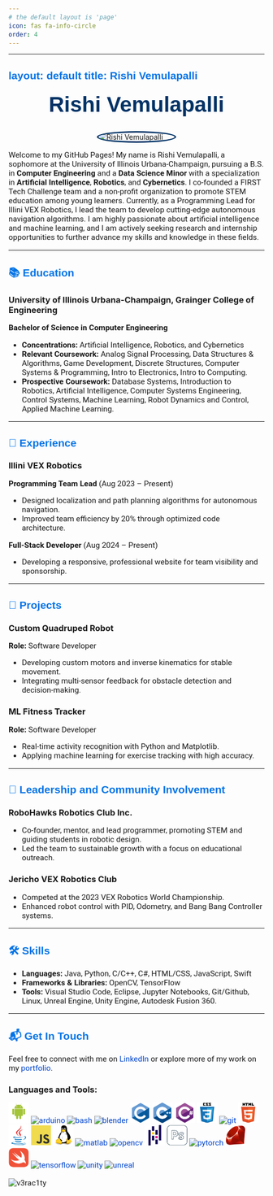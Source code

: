 ```yaml
---
# the default layout is 'page'
icon: fas fa-info-circle
order: 4
---
```


---
layout: default
title: Rishi Vemulapalli
---

<style>
  /* Customize Fonts */
  h1, h2 {
    font-family: 'Arial Black', sans-serif;
    color: #003366;
  }
  
  h1 {
    text-align: center;
    font-size: 3em;
    margin-top: 0.5em;
  }
  
  h2 {
    color: #0073e6;
    margin-bottom: 0.3em;
  }
  
  p, ul {
    font-family: 'Roboto', sans-serif;
    font-size: 1.1em;
  }

  /* Custom Link Style */
  a {
    color: #0044cc;
    text-decoration: none;
  }
  
  a:hover {
    color: #ffa500;
    text-decoration: underline;
  }

  /* Section styling */
  .section {
    border-left: 4px solid #0073e6;
    padding-left: 1em;
    margin-bottom: 2em;
  }

  /* Card layout for projects */
  .project-card {
    border: 1px solid #cccccc;
    padding: 1em;
    border-radius: 8px;
    background-color: #f8f9fa;
    margin-bottom: 1em;
  }

  /* Profile Picture */
  .profile-pic {
    display: block;
    margin: 0 auto;
    border-radius: 50%;
    width: 150px;
    border: 3px solid #003366;
    margin-bottom: 1em;
  }
</style>

# Rishi Vemulapalli

<img src="https://media.licdn.com/dms/image/v2/D4E35AQHROgqCgihYrg/profile-framedphoto-shrink_400_400/profile-framedphoto-shrink_400_400/0/1725948925073?e=1731531600&v=beta&t=XUpie00uy-BgaDLpds8YV-LG1uRyXair4ZT5nXomBpA" alt="Rishi Vemulapalli" class="profile-pic"/>

Welcome to my GitHub Pages! My name is Rishi Vemulapalli, a sophomore at the University of Illinois Urbana-Champaign, pursuing a B.S. in **Computer Engineering** and a **Data Science Minor** with a specialization in **Artificial Intelligence**, **Robotics**, and **Cybernetics**. I co-founded a FIRST Tech Challenge team and a non-profit organization to promote STEM education among young learners. Currently, as a Programming Lead for Illini VEX Robotics, I lead the team to develop cutting-edge autonomous navigation algorithms. I am highly passionate about artificial intelligence and machine learning, and I am actively seeking research and internship opportunities to further advance my skills and knowledge in these fields.

---

## 📚 Education
### University of Illinois Urbana-Champaign, Grainger College of Engineering  
**Bachelor of Science in Computer Engineering**  
- **Concentrations:** Artificial Intelligence, Robotics, and Cybernetics  
- **Relevant Coursework:** Analog Signal Processing, Data Structures & Algorithms, Game Development, Discrete Structures, Computer Systems & Programming, Intro to Electronics, Intro to Computing.
- **Prospective Coursework:** Database Systems, Introduction to Robotics, Artificial Intelligence, Computer Systems Engineering, Control Systems, Machine Learning, Robot Dynamics and Control, Applied Machine Learning.


---

## 💼 Experience

### Illini VEX Robotics  
**Programming Team Lead** (Aug 2023 – Present)  
- Designed localization and path planning algorithms for autonomous navigation.
- Improved team efficiency by 20% through optimized code architecture.

**Full-Stack Developer** (Aug 2024 – Present)  
- Developing a responsive, professional website for team visibility and sponsorship.

---

## 🚀 Projects
### Custom Quadruped Robot  
**Role:** Software Developer  
- Developing custom motors and inverse kinematics for stable movement.
- Integrating multi-sensor feedback for obstacle detection and decision-making.

### ML Fitness Tracker  
**Role:** Software Developer  
- Real-time activity recognition with Python and Matplotlib.
- Applying machine learning for exercise tracking with high accuracy.

---

## 🌱 Leadership and Community Involvement
### RoboHawks Robotics Club Inc.
- Co-founder, mentor, and lead programmer, promoting STEM and guiding students in robotic design.
- Led the team to sustainable growth with a focus on educational outreach.

### Jericho VEX Robotics Club
- Competed at the 2023 VEX Robotics World Championship.
- Enhanced robot control with PID, Odometry, and Bang Bang Controller systems.

---

## 🛠 Skills
- **Languages:** Java, Python, C/C++, C#, HTML/CSS, JavaScript, Swift 
- **Frameworks & Libraries:** OpenCV, TensorFlow
- **Tools:** Visual Studio Code, Eclipse, Jupyter Notebooks, Git/Github, Linux, Unreal Engine, Unity Engine, Autodesk Fusion 360.


---

## 📬 Get In Touch
Feel free to connect with me on [LinkedIn](https://www.linkedin.com/in/rishi-vemulapalli/) or explore more of my work on my [portfolio](https://v3rac1ty.github.io/).  


<h3 align="left">Languages and Tools:</h3>
<p align="left"> <a href="https://developer.android.com" target="_blank" rel="noreferrer"> <img src="https://raw.githubusercontent.com/devicons/devicon/master/icons/android/android-original-wordmark.svg" alt="android" width="40" height="40"/> </a> <a href="https://www.arduino.cc/" target="_blank" rel="noreferrer"> <img src="https://cdn.worldvectorlogo.com/logos/arduino-1.svg" alt="arduino" width="40" height="40"/> </a> <a href="https://www.gnu.org/software/bash/" target="_blank" rel="noreferrer"> <img src="https://www.vectorlogo.zone/logos/gnu_bash/gnu_bash-icon.svg" alt="bash" width="40" height="40"/> </a> <a href="https://www.blender.org/" target="_blank" rel="noreferrer"> <img src="https://download.blender.org/branding/community/blender_community_badge_white.svg" alt="blender" width="40" height="40"/> </a> <a href="https://www.cprogramming.com/" target="_blank" rel="noreferrer"> <img src="https://raw.githubusercontent.com/devicons/devicon/master/icons/c/c-original.svg" alt="c" width="40" height="40"/> </a> <a href="https://www.w3schools.com/cpp/" target="_blank" rel="noreferrer"> <img src="https://raw.githubusercontent.com/devicons/devicon/master/icons/cplusplus/cplusplus-original.svg" alt="cplusplus" width="40" height="40"/> </a> <a href="https://www.w3schools.com/cs/" target="_blank" rel="noreferrer"> <img src="https://raw.githubusercontent.com/devicons/devicon/master/icons/csharp/csharp-original.svg" alt="csharp" width="40" height="40"/> </a> <a href="https://www.w3schools.com/css/" target="_blank" rel="noreferrer"> <img src="https://raw.githubusercontent.com/devicons/devicon/master/icons/css3/css3-original-wordmark.svg" alt="css3" width="40" height="40"/> </a> <a href="https://git-scm.com/" target="_blank" rel="noreferrer"> <img src="https://www.vectorlogo.zone/logos/git-scm/git-scm-icon.svg" alt="git" width="40" height="40"/> </a> <a href="https://www.w3.org/html/" target="_blank" rel="noreferrer"> <img src="https://raw.githubusercontent.com/devicons/devicon/master/icons/html5/html5-original-wordmark.svg" alt="html5" width="40" height="40"/> </a> <a href="https://www.java.com" target="_blank" rel="noreferrer"> <img src="https://raw.githubusercontent.com/devicons/devicon/master/icons/java/java-original.svg" alt="java" width="40" height="40"/> </a> <a href="https://developer.mozilla.org/en-US/docs/Web/JavaScript" target="_blank" rel="noreferrer"> <img src="https://raw.githubusercontent.com/devicons/devicon/master/icons/javascript/javascript-original.svg" alt="javascript" width="40" height="40"/> </a> <a href="https://www.linux.org/" target="_blank" rel="noreferrer"> <img src="https://raw.githubusercontent.com/devicons/devicon/master/icons/linux/linux-original.svg" alt="linux" width="40" height="40"/> </a> <a href="https://www.mathworks.com/" target="_blank" rel="noreferrer"> <img src="https://upload.wikimedia.org/wikipedia/commons/2/21/Matlab_Logo.png" alt="matlab" width="40" height="40"/> </a> <a href="https://opencv.org/" target="_blank" rel="noreferrer"> <img src="https://www.vectorlogo.zone/logos/opencv/opencv-icon.svg" alt="opencv" width="40" height="40"/> </a> <a href="https://pandas.pydata.org/" target="_blank" rel="noreferrer"> <img src="https://raw.githubusercontent.com/devicons/devicon/2ae2a900d2f041da66e950e4d48052658d850630/icons/pandas/pandas-original.svg" alt="pandas" width="40" height="40"/> </a> <a href="https://www.photoshop.com/en" target="_blank" rel="noreferrer"> <img src="https://raw.githubusercontent.com/devicons/devicon/master/icons/photoshop/photoshop-line.svg" alt="photoshop" width="40" height="40"/> </a> <a href="https://pytorch.org/" target="_blank" rel="noreferrer"> <img src="https://www.vectorlogo.zone/logos/pytorch/pytorch-icon.svg" alt="pytorch" width="40" height="40"/> </a> <a href="https://www.ruby-lang.org/en/" target="_blank" rel="noreferrer"> <img src="https://raw.githubusercontent.com/devicons/devicon/master/icons/ruby/ruby-original.svg" alt="ruby" width="40" height="40"/> </a> <a href="https://developer.apple.com/swift/" target="_blank" rel="noreferrer"> <img src="https://raw.githubusercontent.com/devicons/devicon/master/icons/swift/swift-original.svg" alt="swift" width="40" height="40"/> </a> <a href="https://www.tensorflow.org" target="_blank" rel="noreferrer"> <img src="https://www.vectorlogo.zone/logos/tensorflow/tensorflow-icon.svg" alt="tensorflow" width="40" height="40"/> </a> <a href="https://unity.com/" target="_blank" rel="noreferrer"> <img src="https://www.vectorlogo.zone/logos/unity3d/unity3d-icon.svg" alt="unity" width="40" height="40"/> </a> <a href="https://unrealengine.com/" target="_blank" rel="noreferrer"> <img src="https://raw.githubusercontent.com/kenangundogan/fontisto/036b7eca71aab1bef8e6a0518f7329f13ed62f6b/icons/svg/brand/unreal-engine.svg" alt="unreal" width="40" height="40"/> </a> </p>

<p><img align="center" src="https://github-readme-stats.vercel.app/api/top-langs?username=v3rac1ty&show_icons=true&locale=en&layout=compact" alt="v3rac1ty" /></p>

